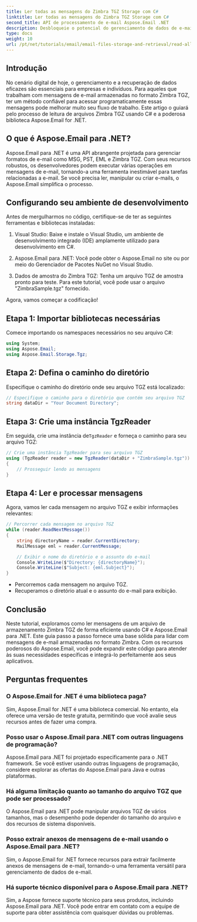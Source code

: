 ```yaml
---
title: Ler todas as mensagens do Zimbra TGZ Storage com C#
linktitle: Ler todas as mensagens do Zimbra TGZ Storage com C#
second_title: API de processamento de e-mail Aspose.Email .NET
description: Desbloqueie o potencial do gerenciamento de dados de e-mail com nosso guia passo a passo sobre leitura de arquivos Zimbra TGZ usando C# e a biblioteca Aspose.Email for .NET. Este tutorial ajudará você a acessar e processar mensagens de e-mail de forma eficiente.
type: docs
weight: 10
url: /pt/net/tutorials/email/email-files-storage-and-retrieval/read-all-messages-from-zimbra-tgz-storage/
---
```

## Introdução

No cenário digital de hoje, o gerenciamento e a recuperação de dados eficazes são essenciais para empresas e indivíduos. Para aqueles que trabalham com mensagens de e-mail armazenadas no formato Zimbra TGZ, ter um método confiável para acessar programaticamente essas mensagens pode melhorar muito seu fluxo de trabalho. Este artigo o guiará pelo processo de leitura de arquivos Zimbra TGZ usando C# e a poderosa biblioteca Aspose.Email for .NET.

## O que é Aspose.Email para .NET?

Aspose.Email para .NET é uma API abrangente projetada para gerenciar formatos de e-mail como MSG, PST, EML e Zimbra TGZ. Com seus recursos robustos, os desenvolvedores podem executar várias operações em mensagens de e-mail, tornando-a uma ferramenta inestimável para tarefas relacionadas a e-mail. Se você precisa ler, manipular ou criar e-mails, o Aspose.Email simplifica o processo.

## Configurando seu ambiente de desenvolvimento

Antes de mergulharmos no código, certifique-se de ter as seguintes ferramentas e bibliotecas instaladas:

1. Visual Studio: Baixe e instale o Visual Studio, um ambiente de desenvolvimento integrado (IDE) amplamente utilizado para desenvolvimento em C#.

2. Aspose.Email para .NET: Você pode obter o Aspose.Email no site ou por meio do Gerenciador de Pacotes NuGet no Visual Studio.

3. Dados de amostra do Zimbra TGZ: Tenha um arquivo TGZ de amostra pronto para teste. Para este tutorial, você pode usar o arquivo "ZimbraSample.tgz" fornecido.

Agora, vamos começar a codificação!

## Etapa 1: Importar bibliotecas necessárias

Comece importando os namespaces necessários no seu arquivo C#:

```csharp
using System;
using Aspose.Email;
using Aspose.Email.Storage.Tgz;
```

## Etapa 2: Defina o caminho do diretório

Especifique o caminho do diretório onde seu arquivo TGZ está localizado:

```csharp
// Especifique o caminho para o diretório que contém seu arquivo TGZ
string dataDir = "Your Document Directory";
```

## Etapa 3: Crie uma instância TgzReader

 Em seguida, crie uma instância de`TgzReader` e forneça o caminho para seu arquivo TGZ:

```csharp
// Crie uma instância TgzReader para seu arquivo TGZ
using (TgzReader reader = new TgzReader(dataDir + "ZimbraSample.tgz"))
{
    // Prosseguir lendo as mensagens
}
```

## Etapa 4: Ler e processar mensagens

Agora, vamos ler cada mensagem no arquivo TGZ e exibir informações relevantes:

```csharp
// Percorrer cada mensagem no arquivo TGZ
while (reader.ReadNextMessage())
{
    string directoryName = reader.CurrentDirectory;
    MailMessage eml = reader.CurrentMessage;

    // Exibir o nome do diretório e o assunto do e-mail
    Console.WriteLine($"Directory: {directoryName}");
    Console.WriteLine($"Subject: {eml.Subject}");
}
```

- Percorremos cada mensagem no arquivo TGZ.
- Recuperamos o diretório atual e o assunto do e-mail para exibição.


## Conclusão

Neste tutorial, exploramos como ler mensagens de um arquivo de armazenamento Zimbra TGZ de forma eficiente usando C# e Aspose.Email para .NET. Este guia passo a passo fornece uma base sólida para lidar com mensagens de e-mail armazenadas no formato Zimbra. Com os recursos poderosos do Aspose.Email, você pode expandir este código para atender às suas necessidades específicas e integrá-lo perfeitamente aos seus aplicativos.

## Perguntas frequentes

### O Aspose.Email for .NET é uma biblioteca paga?
Sim, Aspose.Email for .NET é uma biblioteca comercial. No entanto, ela oferece uma versão de teste gratuita, permitindo que você avalie seus recursos antes de fazer uma compra.

### Posso usar o Aspose.Email para .NET com outras linguagens de programação?
Aspose.Email para .NET foi projetado especificamente para o .NET framework. Se você estiver usando outras linguagens de programação, considere explorar as ofertas do Aspose.Email para Java e outras plataformas.

### Há alguma limitação quanto ao tamanho do arquivo TGZ que pode ser processado?
O Aspose.Email para .NET pode manipular arquivos TGZ de vários tamanhos, mas o desempenho pode depender do tamanho do arquivo e dos recursos de sistema disponíveis.

### Posso extrair anexos de mensagens de e-mail usando o Aspose.Email para .NET?
Sim, o Aspose.Email for .NET fornece recursos para extrair facilmente anexos de mensagens de e-mail, tornando-o uma ferramenta versátil para gerenciamento de dados de e-mail.

### Há suporte técnico disponível para o Aspose.Email para .NET?
Sim, a Aspose fornece suporte técnico para seus produtos, incluindo Aspose.Email para .NET. Você pode entrar em contato com a equipe de suporte para obter assistência com quaisquer dúvidas ou problemas.